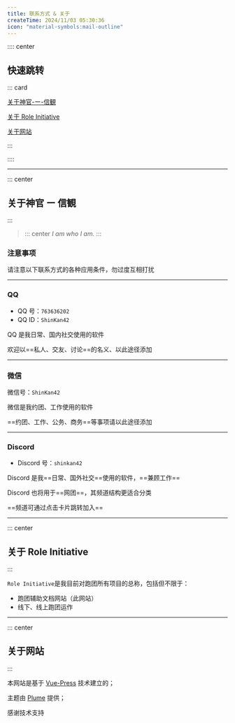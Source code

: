 ```yaml
---
title: 联系方式 & 关于
createTime: 2024/11/03 05:30:36
icon: "material-symbols:mail-outline"
---
```


:::: center

## **快速跳转**

::: card

[关于神官-ー-信観](#关于神官-ー-信観)

[关于 Role Initiative](#关于role-initiative)

[关于网站](#关于网站)

:::

::::

---

::: center

## **关于神官 ー 信観**

:::

> ::: center
> *I am who I am.*
> :::

### **注意事项**

请注意以下联系方式的各种应用条件，勿过度互相打扰

---

<LinkCard title="/// PLACEHOLDER ///" href="https://qm.qq.com/q/foVPamHWfK">

### **QQ**

- QQ 号：`763636202`
- QQ ID：`ShinKan42`

QQ 是我日常、国内社交使用的软件

欢迎以==私人、交友、讨论==的名义、以此途径添加

</LinkCard>

---

<Card title="/// PLACEHOLDER ///">

### **微信**

微信号：`ShinKan42`

微信是我约团、工作使用的软件

==约团、工作、公务、商务==等事项请以此途径添加

</Card>

---

<LinkCard title="/// PLACEHOLDER ///" href="https://discord.gg/mxsEscteEX">

### **Discord**

- Discord 号：`shinkan42`

Discord 是我==日常、国外社交==使用的软件，==兼顾工作==

Discord 也将用于==网团==，其频道结构更适合分类

==频道可通过点击卡片跳转加入==

</LinkCard>

---

::: center

## **关于 Role Initiative**

:::

`Role Initiative`是我目前对跑团所有项目的总称，包括但不限于：

- 跑团辅助文档网站（此网站）
- 线下、线上跑团运作

---

::: center

## **关于网站**

:::

本网站是基于 [Vue-Press](https://ecosystem.vuejs.press/zh/) 技术建立的；

主题由 [Plume](https://theme-plume.vuejs.press/) 提供；

感谢技术支持
